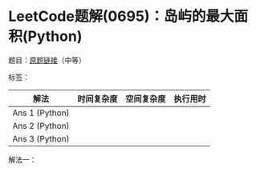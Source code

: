 # LeetCode题解(0695)：岛屿的最大面积(Python)

题目：[原题链接](https://leetcode-cn.com/problems/max-area-of-island/)（中等）

标签：

| 解法           | 时间复杂度 | 空间复杂度 | 执行用时 |
| -------------- | ---------- | ---------- | -------- |
| Ans 1 (Python) |            |            |          |
| Ans 2 (Python) |            |            |          |
| Ans 3 (Python) |            |            |          |

解法一：

